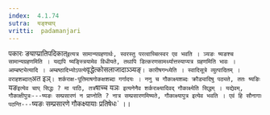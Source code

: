 ```yaml
---
index:  4.1.74
sutra:  यङ्श्चाप्
vritti:  padamanjari
---
```


पकारः ङ्याप्प्रातिपदिकात्` इत्यत्र सामान्यग्रहणार्थः, स्वरस्तु परत्वाच्चित्स्वर एव भवति । ञ्यङः ष्यङश्च सामान्यग्रहणमिति । यद्यपि ष्यङ्स्त्रियामेव विधीयते, तथापि डित्करणसामर्थ्यात्तस्याप्यत्र ग्रहणमिति भावः । आम्बष्ट्येत्यादि । अम्बष्ठादिभ्योऽपत्ये `वृद्धेत्कोसलाजादाञ्ञ्यङ्` । कारीषगन्ध्येति । स्वादिसूत्रे व्युत्पादितम् । वराहशब्दात् `अत इञ्`। शर्कराक्ष-पूतिमाषगोकक्षशब्दा गर्गादयः ।
ननु च गौकाक्ष्यशब्दः क्रौड्यादिषु पठ्यते, ततः ष्यङिः `यङ` इत्येव चाप् सिद्धः ? मा पाठि, तत्र `षाच्च यञः` इत्यनेनैव शर्कराक्ष्यादिवद् गौकाक्ष्येति सिद्धम् । यद्येवम्, गौकाक्षीपुत्रः---ष्यङः सम्प्रसारणं न प्राप्नोति ? नात्र सम्प्रसारणमिष्यते, गौकाक्ष्यापुत्र इत्येव भवति । एवं हि सौनागाः पठन्ति---`ष्यङः सम्प्रसारणे गौकक्ष्यायाः प्रतिषेधः` ।।
